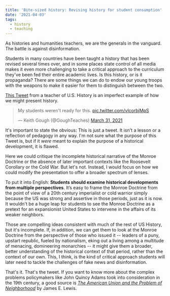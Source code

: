 ```yaml
---
title: 'Bite-sized history: Revising history for student consumption'
date: '2021-04-03'
tags:
  - history
  - teaching
---
```

As histories and humanities teachers, we are the generals in the vanguard. The battle is against disinformation.

Students in many countries have been taught a history that has been revised several times over, and in some places state control of all media makes it even more challenging to take a critical approach to the curriculum they've been fed their entire academic lives. Is this history, or is it propaganda? There are some things we can do to endow our young troops with the weapons to make it easier for them to distinguish between the two. <!-- more -->

[This Tweet](https://twitter.com/GoughTeaches/status/1377055283999039489) from a teacher of U.S. History is an imperfect example of how we might present history.

<blockquote class="twitter-tweet"><p lang="en" dir="ltr">My students weren&#39;t ready for this. <a href="https://t.co/vlcorbjMpS">pic.twitter.com/vlcorbjMpS</a></p>&mdash; Keith Gough (@GoughTeaches) <a href="https://twitter.com/GoughTeaches/status/1377055283999039489?ref_src=twsrc%5Etfw">March 31, 2021</a></blockquote> <script async src="https://platform.twitter.com/widgets.js" charset="utf-8"></script>

It's important to state the obvious: This is just a tweet. It isn't a lesson or a reflection of pedagogy in any way. I'm not sure what the purpose of this Tweet is, but if it *were* meant to explain the purpose of a historical development, it is flawed.

Here we could critique the incomplete historical narrative of the Monroe Doctrine or the absence of later important contexts like the Roosevelt Corollary or the Cold War. But let's not. Instead, I would focus on how we could modify the presentation to offer a broader spectrum of lenses.

To put it into English: **Students should examine historical developments from multiple perspectives**. It’s easy to frame the Monroe Doctrine from the point of view of a 20th century imperialist or cold warrior simply because the US was strong and assertive in those periods, just as it is now. It wouldn't be a huge leap for students to see the Monroe Doctrine as a pretext for an expansionist United States to intervene in the affairs of its weaker neighbors.

Those are compelling ideas consistent with much of the rest of US History, but it's incomplete. If, in addition, we can get them to look at the Monroe Doctrine from the perspective of those who issued it -- leaders of a puny, upstart republic, fueled by nationalism, eking out a living among a multitude of menacing, domineering monarchies -- it might give them a broader, better understanding of the historical context of that period, rather than the context of our own. This, I think, is the kind of critical approach students will later need to tackle the challenges of fake news and disinformation.

That's it. That's the tweet. If you want to know more about the complex problems policymakers like John Quincy Adams took into consideration in the 19th century, a good source is [*The American Union and the Problem of Neighborhood*](https://books.google.gm/books/about/The_American_Union_and_the_Problem_of_Ne.html?id=PM--AQAACAAJ&hl=en&output=html_text) by James E. Lewis.
